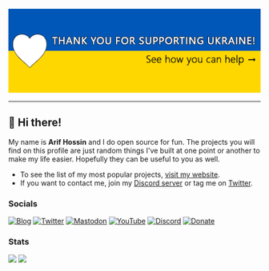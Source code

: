 <p align="center">
  <a href="https://webdeveloperarif">
    <img src="webdeveloperarif.png">
  </a>
</p>

---

## 👋 Hi there!

My name is **Arif Hossin** and I do open source for fun.
The projects you will find on this profile are just random things I've built at one point or another to make my life easier.
Hopefully they can be useful to you as well.

- To see the list of my most popular projects, [visit my website](https://tyrrrz.me/projects).
- If you want to contact me, join my [Discord server](https://discord.gg/2SUWKFnHSm) or tag me on [Twitter](https://twitter.com/Tyrrrz).

### Socials

[![Blog](https://img.shields.io/badge/blog-FFA500?style=for-the-badge&logo=rss&logoColor=white)](https://tyrrrz.me/blog)
[![Twitter](https://img.shields.io/badge/twitter-1DA1F2?style=for-the-badge&logo=twitter&logoColor=white)](https://twitter.com/Tyrrrz)
[![Mastodon](https://img.shields.io/badge/mastodon-2A8BD2?style=for-the-badge&logo=mastodon&logoColor=white)](https://hachyderm.io/@Tyrrrz)
[![YouTube](https://img.shields.io/badge/youtube-FF0000?style=for-the-badge&logo=youtube&logoColor=white)](https://youtube.com/@Tyrrrz)
[![Discord](https://img.shields.io/badge/discord-5865F2?style=for-the-badge&logo=discord&logoColor=white)](https://discord.gg/2SUWKFnHSm)
[![Donate](https://img.shields.io/badge/💛_donate-f96854.svg?style=for-the-badge)](https://tyrrrz.me/donate)

### Stats

<div>
  <img height="135px" src="https://github-readme-stats.vercel.app/api?username=webdevarif&theme=nord&show_icons=true&hide_title=true&hide_border=true&hide_rank=true&include_all_commits=true&count_private=true&line_height=21">
  <img height="135px" src="https://github-readme-stats.vercel.app/api/top-langs/?username=webdevarif&theme=nord&&hide_title=true&hide_border=true&layout=compact&langs_count=8">
</div>
